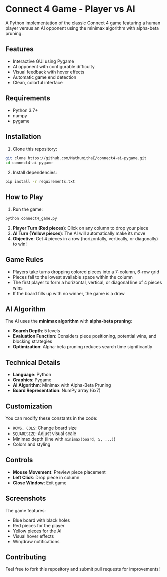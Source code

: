 
# Connect 4 Game - Player vs AI

A Python implementation of the classic Connect 4 game featuring a human player versus an AI opponent using the minimax algorithm with alpha-beta pruning.

## Features

- Interactive GUI using Pygame
- AI opponent with configurable difficulty
- Visual feedback with hover effects
- Automatic game end detection
- Clean, colorful interface

## Requirements

- Python 3.7+
- numpy
- pygame

## Installation

1. Clone this repository:
```bash
git clone https://github.com/MathumithaE/connect4-ai-pygame.git
cd connect4-ai-pygame
```

2. Install dependencies:
```bash
pip install -r requirements.txt
```

## How to Play

1. Run the game:
```bash
python connect4_game.py
```

2. **Player Turn (Red pieces)**: Click on any column to drop your piece
3. **AI Turn (Yellow pieces)**: The AI will automatically make its move
4. **Objective**: Get 4 pieces in a row (horizontally, vertically, or diagonally) to win!

## Game Rules

- Players take turns dropping colored pieces into a 7-column, 6-row grid
- Pieces fall to the lowest available space within the column
- The first player to form a horizontal, vertical, or diagonal line of 4 pieces wins
- If the board fills up with no winner, the game is a draw

## AI Algorithm

The AI uses the **minimax algorithm** with **alpha-beta pruning**:
- **Search Depth**: 5 levels
- **Evaluation Function**: Considers piece positioning, potential wins, and blocking strategies
- **Optimization**: Alpha-beta pruning reduces search time significantly

## Technical Details

- **Language**: Python 
- **Graphics**: Pygame
- **AI Algorithm**: Minimax with Alpha-Beta Pruning
- **Board Representation**: NumPy array (6x7)

## Customization

You can modify these constants in the code:
- `ROWS, COLS`: Change board size
- `SQUARESIZE`: Adjust visual scale
- Minimax depth (line with `minimax(board, 5, ...)`)
- Colors and styling

## Controls

- **Mouse Movement**: Preview piece placement
- **Left Click**: Drop piece in column
- **Close Window**: Exit game

## Screenshots

The game features:
- Blue board with black holes
- Red pieces for the player
- Yellow pieces for the AI
- Visual hover effects
- Win/draw notifications

## Contributing

Feel free to fork this repository and submit pull requests for improvements!

